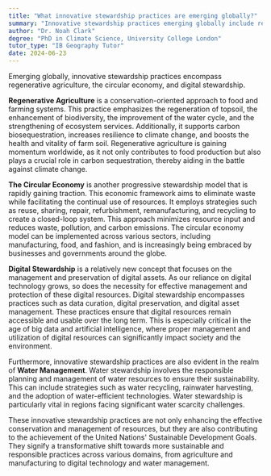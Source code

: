 ```yaml
---
title: "What innovative stewardship practices are emerging globally?"
summary: "Innovative stewardship practices emerging globally include regenerative agriculture, circular economy, and digital stewardship."
author: "Dr. Noah Clark"
degree: "PhD in Climate Science, University College London"
tutor_type: "IB Geography Tutor"
date: 2024-06-23
---
```


Emerging globally, innovative stewardship practices encompass regenerative agriculture, the circular economy, and digital stewardship.

**Regenerative Agriculture** is a conservation-oriented approach to food and farming systems. This practice emphasizes the regeneration of topsoil, the enhancement of biodiversity, the improvement of the water cycle, and the strengthening of ecosystem services. Additionally, it supports carbon biosequestration, increases resilience to climate change, and boosts the health and vitality of farm soil. Regenerative agriculture is gaining momentum worldwide, as it not only contributes to food production but also plays a crucial role in carbon sequestration, thereby aiding in the battle against climate change.

**The Circular Economy** is another progressive stewardship model that is rapidly gaining traction. This economic framework aims to eliminate waste while facilitating the continual use of resources. It employs strategies such as reuse, sharing, repair, refurbishment, remanufacturing, and recycling to create a closed-loop system. This approach minimizes resource input and reduces waste, pollution, and carbon emissions. The circular economy model can be implemented across various sectors, including manufacturing, food, and fashion, and is increasingly being embraced by businesses and governments around the globe.

**Digital Stewardship** is a relatively new concept that focuses on the management and preservation of digital assets. As our reliance on digital technology grows, so does the necessity for effective management and protection of these digital resources. Digital stewardship encompasses practices such as data curation, digital preservation, and digital asset management. These practices ensure that digital resources remain accessible and usable over the long term. This is especially critical in the age of big data and artificial intelligence, where proper management and utilization of digital resources can significantly impact society and the environment.

Furthermore, innovative stewardship practices are also evident in the realm of **Water Management**. Water stewardship involves the responsible planning and management of water resources to ensure their sustainability. This can include strategies such as water recycling, rainwater harvesting, and the adoption of water-efficient technologies. Water stewardship is particularly vital in regions facing significant water scarcity challenges.

These innovative stewardship practices are not only enhancing the effective conservation and management of resources, but they are also contributing to the achievement of the United Nations' Sustainable Development Goals. They signify a transformative shift towards more sustainable and responsible practices across various domains, from agriculture and manufacturing to digital technology and water management.
    